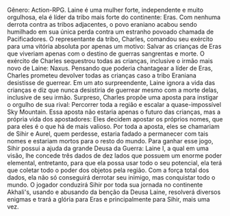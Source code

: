 Gênero: Action-RPG. Laine é uma mulher forte, independente e muito orgulhosa, ela é líder da tribo mais forte do continente: Eras. Com nenhuma derrota
contra as tribos adjacentes, o povo eraniano acabou sendo humilhado em sua única perda contra um estranho povoado chamada de Pacificadores. O representante
da tribo, Charles, comandou seu exército para uma vitória absoluta por apenas um motivo: Salvar as crianças de Eras que viveriam apenas com o destino de
guerras sangrentas e morte. O exército de Charles sequestrou todas as crianças, inclusive o irmão mais novo de Laine: Naxus. Pensando que poderia chantagear
a líder de Eras, Charles prometeu devolver todas as crianças caso a tribo Eraniana desistisse de guerrear. Em um ato surpreendente, Laine ignora a vida das
crianças e diz que nunca desistiria de guerrear mesmo com a morte delas, inclusive de seu irmão. Surpreso, Charles propõe uma aposta para instigar o orgulho
de sua rival: Percorrer toda a região e escalar a quase-impossível Sky Mountain. Essa aposta não estaria apenas o futuro das crianças, mas a própria vida
dos apostadores: Eles decidem apostar os próprios nomes, que para eles é o que há de mais valioso. Por toda a aposta, eles se chamariam de Sihir e Aurel,
quem perdesse, estaria fadado a permanecer com tais nomes e estariam mortos para o resto do mundo. Para ganhar esse jogo, Sihir possui a ajuda da grande
Deusa da Guerra: Laine I, a qual em uma visão, lhe concede três dados de dez lados que possuem um enorme poder elemental, entretanto, para que ela possa
usar todo o seu potencial, ela terá que coletar todo o poder dos objetos pela região. Com a força total dos dados, ela não só conseguirá derrotar seu
inimigo, mas conquistar todo o mundo. O jogador conduzirá Sihir por toda sua jornada no continente Akhali's, usando e abusando da benção da Deusa Laine,
resolverá diversos enigmas e trará a glória para Eras e principalmente para Sihir, mais uma vez.